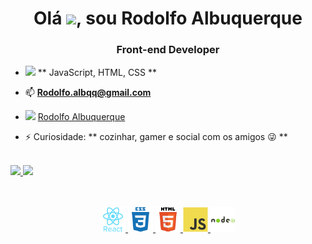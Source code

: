 <h1 align = "center"> Olá <img src = "https://raw.githubusercontent.com/kaueMarques/kaueMarques/master/hi.gif" width = "30px">, sou Rodolfo Albuquerque </ h1 >
<h3 align = "center">Front-end Developer</h3>

- <img src="https://img.icons8.com/emoji/18/000000/man-student.png"/> ** JavaScript, HTML, CSS **

- 📫 **Rodolfo.albqq@gmail.com**
- <img src="https://img.icons8.com/fluent/18/000000/linkedin.png"/> <a href="https://www.linkedin.com/in/rodolfo-albuquerque-0ab2091a3/">Rodolfo Albuquerque</a>

- ⚡ Curiosidade: ** cozinhar, gamer e social com os amigos 😜 **
   <br>
   <br>
<div>
  <a href="https://github.com/rodolfoalbqq">
  <img height="180em" src="https://github-readme-stats.vercel.app/api?username=rodolfoalbqq&show_icons=true&theme=dracula&include_all_commits=true&count_private=true"/>
  <img height="180em" src="https://github-readme-stats.vercel.app/api/top-langs/?username=rodolfoalbqq&layout=compact&langs_count=7&theme=dracula"/>
</div>
  <br>
  <br>
  
  <p align = "center">
<img src = "https://raw.githubusercontent.com/devicons/devicon/master/icons/react/react-original-wordmark.svg" alt = "react" width = "40" height = "40" />
<img src = "https://raw.githubusercontent.com/devicons/devicon/master/icons/css3/css3-plain-wordmark.svg" alt = "css3" width = "40" height = "40" />
<img src = "https://raw.githubusercontent.com/devicons/devicon/master/icons/html5/html5-original-wordmark.svg" alt = "html5" width = "40" height = "40" />
<img src = "https://raw.githubusercontent.com/devicons/devicon/master/icons/javascript/javascript-original.svg" alt = "javascript" width = "40" height = "40" />
<img src = "https://raw.githubusercontent.com/devicons/devicon/master/icons/nodejs/nodejs-original-wordmark.svg" alt = "nodejs" width = "40" height = "40" /> </p> <p align = "center">
